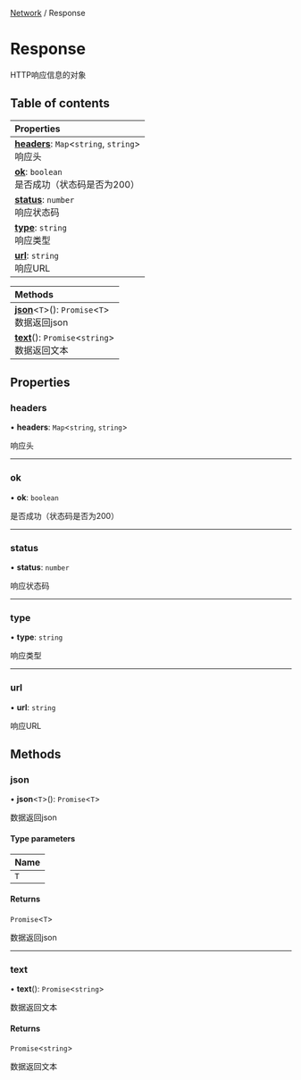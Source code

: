 [Network](../modules/Network.Network.md) / Response

# Response <Badge type="tip" text="Interface" /> <Score text="Response" />

HTTP响应信息的对象

## Table of contents

| Properties |
| :-----|
| **[headers](Network.Response.md#headers)**: `Map`<`string`, `string`\> <br> 响应头|
| **[ok](Network.Response.md#ok)**: `boolean` <br> 是否成功（状态码是否为200）|
| **[status](Network.Response.md#status)**: `number` <br> 响应状态码|
| **[type](Network.Response.md#type)**: `string` <br> 响应类型|
| **[url](Network.Response.md#url)**: `string` <br> 响应URL|

| Methods |
| :-----|
| **[json](Network.Response.md#json)**<`T`\>(): `Promise`<`T`\> <br> 数据返回json|
| **[text](Network.Response.md#text)**(): `Promise`<`string`\> <br> 数据返回文本|

## Properties

### headers <Score text="headers" /> 

• **headers**: `Map`<`string`, `string`\>

响应头

___

### ok <Score text="ok" /> 

• **ok**: `boolean`

是否成功（状态码是否为200）

___

### status <Score text="status" /> 

• **status**: `number`

响应状态码

___

### type <Score text="type" /> 

• **type**: `string`

响应类型

___

### url <Score text="url" /> 

• **url**: `string`

响应URL

## Methods

### json <Score text="json" /> 

• **json**<`T`\>(): `Promise`<`T`\> <Badge type="tip" text="other" />

数据返回json


#### Type parameters

| Name |
| :------ |
| `T` |

#### Returns

`Promise`<`T`\>

数据返回json

___

### text <Score text="text" /> 

• **text**(): `Promise`<`string`\> <Badge type="tip" text="other" />

数据返回文本


#### Returns

`Promise`<`string`\>

数据返回文本
